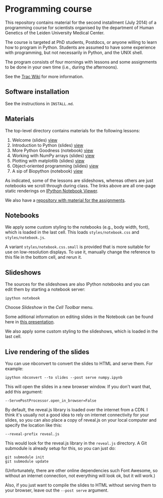 Programming course
==================

This repository contains material for the second installment (July 2014) of a
programming course for scientists organised by the department of Human
Genetics of the Leiden University Medical Center.

The course is targeted at PhD students, Postdocs, or anyone willing to learn
how to program in Python. Students are assumed to have some experience with
programming, but not necessarily in Python, and the UNIX shell.

The program consists of four mornings with lessons and some assignments to
be done in your own time (i.e., during the afternoons).

See the
[Trac Wiki](https://humgenprojects.lumc.nl/trac/humgenprojects/wiki/ProgrammingCourse)
for more information.


Software installation
---------------------

See the instructions in `INSTALL.md`.


Materials
---------

The top-level directory contains materials for the following lessons:

1. Welcome (slides) [view](http://nbviewer.ipython.org/urls/git.lumc.nl/humgen/programming-course/raw/master/welcome.ipynb)
2. Introduction to Python (slides) [view](http://nbviewer.ipython.org/urls/git.lumc.nl/humgen/programming-course/raw/master/python.ipynb)
3. More Python Goodness (notebook) [view](http://nbviewer.ipython.org/urls/git.lumc.nl/humgen/programming-course/raw/master/more-python.ipynb)
4. Working with NumPy arrays (slides) [view](http://nbviewer.ipython.org/urls/git.lumc.nl/humgen/programming-course/raw/master/numpy.ipynb)
5. Plotting with matplotlib (slides) [view](http://nbviewer.ipython.org/urls/git.lumc.nl/humgen/programming-course/raw/master/matplotlib.ipynb)
6. Object-oriented programming (slides) [view](http://nbviewer.ipython.org/urls/git.lumc.nl/humgen/programming-course/raw/master/classes.ipynb)
7. A sip of Biopython (notebook) [view](http://nbviewer.ipython.org/urls/git.lumc.nl/humgen/programming-course/raw/master/biopython.ipynb)

As indicated, some of the lessons are slideshows, whereas others are just
notebooks we scroll through during class. The links above are all one-page
static renderings on [IPython Notebook Viewer](http://nbviewer.ipython.org/).

We also have a
[repository with material for the assignments](https://git.lumc.nl/humgen/programming-course-assignments).


Notebooks
---------

We apply some custom styling to the notebooks (e.g., body width, font), which
is loaded in the last cell. This loads `styles/notebook.css` and
`styles/notebook.js`.

A variant `styles/notebook.css.small` is provided that is more suitable for
use on low-resolution displays. To use it, manually change the reference to
this file in the bottom cell, and rerun it.


Slideshows
----------

The sources for the slideshows are also IPython notebooks and you can edit
them by starting a notebook server:

    ipython notebook

Choose *Slideshow* in the *Cell Toolbar* menu.

Some aditional information on editing slides in the Notebook can be found
here in
[this presentation](http://www.slideviper.oquanta.info/tutorial/slideshow_tutorial_slides.html).

We also apply some custom styling to the slideshows, which is loaded in the
last cell.


Live rendering of the slides
----------------------------

You can use nbconvert to convert the slides to HTML and serve them. For
example:

    ipython nbconvert --to slides --post serve numpy.ipynb

This will open the slides in a new browser window. If you don't want that, add
this argument:

    --ServePostProcessor.open_in_browser=False

By default, the reveal.js library is loaded over the internet from a CDN. I
think it's usually not a good idea to rely on internet connectivity for your
slides, so you can also place a copy of reveal.js on your local computer and
specify the location like this:

    --reveal-prefix reveal.js

This would look for the reveal.js library in the `reveal.js` directory. A Git
submodule is already setup for this, so you can just do:

    git submodule init
    git submodule update

(Unfortunately, there are other online dependencies such Font Awesome, so
without an internet connection, not everything will look ok, but it will
work.)

Also, if you just want to compile the slides to HTML without serving them to
your browser, leave out the `--post serve` argument.
